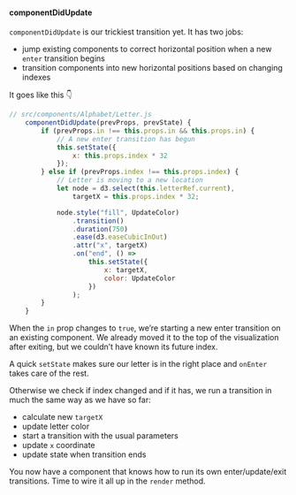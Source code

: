 
#### componentDidUpdate

`componentDidUpdate` is our trickiest transition yet. It has two jobs:

  - jump existing components to correct horizontal position when a new
    `enter` transition begins
  - transition components into new horizontal positions based on
    changing indexes

It goes like this 👇

``` javascript
// src/components/Alphabet/Letter.js
    componentDidUpdate(prevProps, prevState) {
        if (prevProps.in !== this.props.in && this.props.in) {
            // A new enter transition has begun
            this.setState({
                x: this.props.index * 32
            });
        } else if (prevProps.index !== this.props.index) {
            // Letter is moving to a new location
            let node = d3.select(this.letterRef.current),
                targetX = this.props.index * 32;

            node.style("fill", UpdateColor)
                .transition()
                .duration(750)
                .ease(d3.easeCubicInOut)
                .attr("x", targetX)
                .on("end", () =>
                    this.setState({
                        x: targetX,
                        color: UpdateColor
                    })
                );
        }
    }
```

When the `in` prop changes to `true`, we’re starting a new enter
transition on an existing component. We already moved it to the top of
the visualization after exiting, but we couldn’t have known its future
index.

A quick `setState` makes sure our letter is in the right place and
`onEnter` takes care of the rest.

Otherwise we check if index changed and if it has, we run a transition
in much the same way as we have so far:

  - calculate new `targetX`
  - update letter color
  - start a transition with the usual parameters
  - update `x` coordinate
  - update state when transition ends

You now have a component that knows how to run its own enter/update/exit
transitions. Time to wire it all up in the `render` method.
